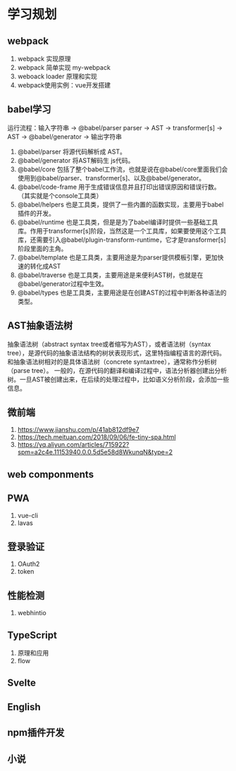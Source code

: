# 学习规划

## webpack

1. webpack 实现原理
2. webpack 简单实现 my-webpack
3. weboack loader 原理和实现
4. webpack使用实例：vue开发搭建

## babel学习

运行流程：输入字符串 -> @babel/parser parser -> AST -> transformer[s] -> AST -> @babel/generator -> 输出字符串

1. @babel/parser 将源代码解析成 AST。
2. @babel/generator 将AST解码生 js代码。
3. @babel/core 包括了整个babel工作流，也就是说在@babel/core里面我们会使用到@babel/parser、transformer[s]、以及@babel/generator。
4. @babel/code-frame 用于生成错误信息并且打印出错误原因和错误行数。（其实就是个console工具类）
5. @babel/helpers 也是工具类，提供了一些内置的函数实现，主要用于babel插件的开发。
6. @babel/runtime 也是工具类，但是是为了babel编译时提供一些基础工具库。作用于transformer[s]阶段，当然这是一个工具库，如果要使用这个工具库，还需要引入@babel/plugin-transform-runtime，它才是transformer[s]阶段里面的主角。
7. @babel/template 也是工具类，主要用途是为parser提供模板引擎，更加快速的转化成AST
8. @babel/traverse 也是工具类，主要用途是来便利AST树，也就是在@babel/generator过程中生效。
9. @babel/types 也是工具类，主要用途是在创建AST的过程中判断各种语法的类型。

## AST抽象语法树

抽象语法树（abstract syntax tree或者缩写为AST），或者语法树（syntax tree），是源代码的抽象语法结构的树状表现形式，这里特指编程语言的源代码。
和抽象语法树相对的是具体语法树（concrete syntaxtree），通常称作分析树（parse tree）。
一般的，在源代码的翻译和编译过程中，语法分析器创建出分析树。一旦AST被创建出来，在后续的处理过程中，比如语义分析阶段，会添加一些信息。

## 微前端

1. https://www.jianshu.com/p/41ab812df9e7
2. https://tech.meituan.com/2018/09/06/fe-tiny-spa.html
3. https://yq.aliyun.com/articles/715922?spm=a2c4e.11153940.0.0.5d5e58d8WkunqN&type=2

## web componments

## PWA

1. vue-cli
2. lavas

## 登录验证

1. OAuth2
2. token

## 性能检测

1. webhintio

## TypeScript

1. 原理和应用
2. flow

## Svelte

## English

## npm插件开发

## 小说
